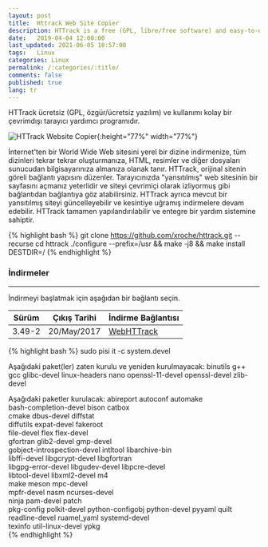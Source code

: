 ```yaml
---
layout: post
title:  Httrack Web Site Copier
description: HTTrack is a free (GPL, libre/free software) and easy-to-use offline browser utility.
date:   2019-04-04 12:00:00
last_updated: 2021-06-05 18:57:00
tags:   Linux
categories: Linux
permalink: /:categories/:title/
comments: false
published: true
lang: tr
---
```



HTTrack ücretsiz (GPL, özgür/ücretsiz yazılım) ve kullanımı kolay bir çevrimdışı tarayıcı yardımcı programıdır.

![HTTrack Website Copier](/images/httrack/HTTrack-Website-Copier "HTTrack Website Copier"){:height="77%" width="77%"}

İnternet'ten bir World Wide Web sitesini yerel bir dizine indirmenize, tüm dizinleri tekrar tekrar oluşturmanıza, HTML, resimler ve diğer dosyaları sunucudan bilgisayarınıza almanıza olanak tanır. HTTrack, orijinal sitenin göreli bağlantı yapısını düzenler. Tarayıcınızda "yansıtılmış" web sitesinin bir sayfasını açmanız yeterlidir ve siteyi çevrimiçi olarak izliyormuş gibi bağlantıdan bağlantıya göz atabilirsiniz. HTTrack ayrıca mevcut bir yansıtılmış siteyi güncelleyebilir ve kesintiye uğramış indirmelere devam edebilir. HTTrack tamamen yapılandırılabilir ve entegre bir yardım sistemine sahiptir. 


{% highlight bash %}
git clone https://github.com/xroche/httrack.git --recurse
cd httrack
./configure --prefix=/usr && make -j8 && make install DESTDIR=/
{% endhighlight %}

### **İndirmeler**

***

İndirmeyi başlatmak için aşağıdan bir bağlantı seçin. 

| Sürüm        | Çıkış Tarihi | İndirme Bağlantısı                                                               |
|--------------|--------------|----------------------------------------------------------------------------------|
| 3.49-2 | 20/May/2017   | [WebHTTrack](https://download.httrack.com/cserv.php3?File=httrack.tar.gz)   |



{% highlight bash %}
sudo pisi it -c system.devel

Aşağıdaki paket(ler) zaten kurulu ve yeniden kurulmayacak:
binutils          g++            gcc         glibc-devel  linux-headers  nano
openssl-11-devel  openssl-devel  zlib-devel

Aşağıdaki paketler kurulacak:
abireport                    autoconf          automake        
bash-completion-devel        bison             catbox          
cmake                        dbus-devel        diffstat        
diffutils                    expat-devel       fakeroot        
file-devel                   flex              flex-devel      
gfortran                     glib2-devel       gmp-devel       
gobject-introspection-devel  intltool          libarchive-bin  
libffi-devel                 libgcrypt-devel   libgfortran     
libgpg-error-devel           libgudev-devel    libpcre-devel   
libtool-devel                libxml2-devel     m4              
make                         meson             mpc-devel       
mpfr-devel                   nasm              ncurses-devel   
ninja                        pam-devel         patch           
pkg-config                   polkit-devel      python-configobj
python-devel                 pyyaml            quilt           
readline-devel               ruamel_yaml       systemd-devel   
texinfo                      util-linux-devel  ypkg            
{% endhighlight %}

 
